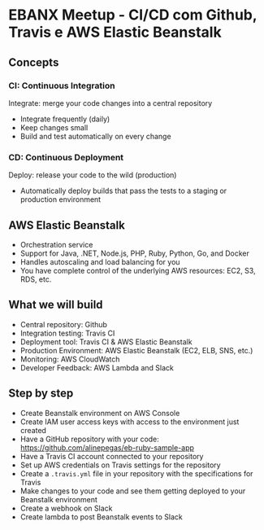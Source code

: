 # EBANX Meetup - CI/CD com Github, Travis e AWS Elastic Beanstalk

## Concepts

### CI: Continuous Integration
Integrate: merge your code changes into a central repository
- Integrate frequently (daily)
- Keep changes small
- Build and test automatically on every change

### CD: Continuous Deployment
Deploy: release your code to the wild (production)
- Automatically deploy builds that pass the tests to a staging or production environment

## AWS Elastic Beanstalk
- Orchestration service
- Support for Java, .NET, Node.js, PHP, Ruby, Python, Go, and Docker
- Handles autoscaling and load balancing for you
- You have complete control of the underlying AWS resources: EC2, S3, RDS, etc.

## What we will build
- Central repository: Github
- Integration testing: Travis CI
- Deployment tool: Travis CI & AWS Elastic Beanstalk
- Production Environment: AWS Elastic Beanstalk (EC2, ELB, SNS, etc.)
- Monitoring: AWS CloudWatch
- Developer Feedback: AWS Lambda and Slack

## Step by step
- Create Beanstalk environment on AWS Console
- Create IAM user access keys with access to the environment just created
- Have a GitHub repository with your code: https://github.com/alinepegas/eb-ruby-sample-app
- Have a Travis CI account connected to your repository
- Set up AWS credentials on Travis settings for the repository
- Create a `.travis.yml` file in your repository with the specifications for Travis
- Make changes to your code and see them getting deployed to your Beanstalk environment
- Create a webhook on Slack
- Create lambda to post Beanstalk events to Slack
